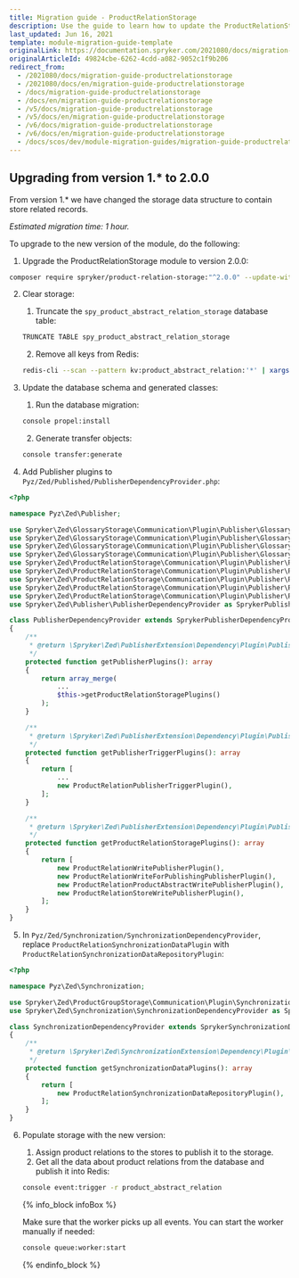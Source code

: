 ```yaml
---
title: Migration guide - ProductRelationStorage
description: Use the guide to learn how to update the ProductRelationStorage module.
last_updated: Jun 16, 2021
template: module-migration-guide-template
originalLink: https://documentation.spryker.com/2021080/docs/migration-guide-productrelationstorage
originalArticleId: 49824cbe-6262-4cdd-a082-9052c1f9b206
redirect_from:
  - /2021080/docs/migration-guide-productrelationstorage
  - /2021080/docs/en/migration-guide-productrelationstorage
  - /docs/migration-guide-productrelationstorage
  - /docs/en/migration-guide-productrelationstorage
  - /v5/docs/migration-guide-productrelationstorage
  - /v5/docs/en/migration-guide-productrelationstorage
  - /v6/docs/migration-guide-productrelationstorage
  - /v6/docs/en/migration-guide-productrelationstorage
  - /docs/scos/dev/module-migration-guides/migration-guide-productrelationstorage.html
---
```


## Upgrading from version 1.* to 2.0.0

From version 1.* we have changed the storage data structure to contain store related records.

*Estimated migration time: 1 hour.*

To upgrade to the new version of the module, do the following:

1. Upgrade the ProductRelationStorage module to version 2.0.0:

```bash
composer require spryker/product-relation-storage:"^2.0.0" --update-with-dependencies
```

2. Clear storage:

    1. Truncate the `spy_product_abstract_relation_storage` database table:

    ```bash
    TRUNCATE TABLE spy_product_abstract_relation_storage
    ```

    2. Remove all keys from Redis:

    ```bash
    redis-cli --scan --pattern kv:product_abstract_relation:'*' | xargs redis-cli unlink
    ```

3. Update the database schema and generated classes:

    1. Run the database migration:

    ```bash
    console propel:install
    ```

    2. Generate transfer objects:

    ```bash
    console transfer:generate
    ```

4. Add Publisher plugins to `Pyz/Zed/Published/PublisherDependencyProvider.php`:

```php
<?php

namespace Pyz\Zed\Publisher;

use Spryker\Zed\GlossaryStorage\Communication\Plugin\Publisher\GlossaryKey\GlossaryDeletePublisherPlugin as GlossaryKeyDeletePublisherPlugin;
use Spryker\Zed\GlossaryStorage\Communication\Plugin\Publisher\GlossaryKey\GlossaryWritePublisherPlugin as GlossaryKeyWriterPublisherPlugin;
use Spryker\Zed\GlossaryStorage\Communication\Plugin\Publisher\GlossaryPublisherTriggerPlugin;
use Spryker\Zed\GlossaryStorage\Communication\Plugin\Publisher\GlossaryTranslation\GlossaryWritePublisherPlugin as GlossaryTranslationWritePublisherPlugin;
use Spryker\Zed\ProductRelationStorage\Communication\Plugin\Publisher\ProductRelation\ProductRelationWriteForPublishingPublisherPlugin;
use Spryker\Zed\ProductRelationStorage\Communication\Plugin\Publisher\ProductRelation\ProductRelationWritePublisherPlugin;
use Spryker\Zed\ProductRelationStorage\Communication\Plugin\Publisher\ProductRelationProductAbstract\ProductRelationProductAbstractWritePublisherPlugin;
use Spryker\Zed\ProductRelationStorage\Communication\Plugin\Publisher\ProductRelationPublisherTriggerPlugin;
use Spryker\Zed\ProductRelationStorage\Communication\Plugin\Publisher\ProductRelationStore\ProductRelationStoreWritePublisherPlugin;
use Spryker\Zed\Publisher\PublisherDependencyProvider as SprykerPublisherDependencyProvider;

class PublisherDependencyProvider extends SprykerPublisherDependencyProvider
{
    /**
     * @return \Spryker\Zed\PublisherExtension\Dependency\Plugin\PublisherPluginInterface[]
     */
    protected function getPublisherPlugins(): array
    {
        return array_merge(
            ...
            $this->getProductRelationStoragePlugins()
        );
    }

    /**
     * @return \Spryker\Zed\PublisherExtension\Dependency\Plugin\PublisherTriggerPluginInterface[]
     */
    protected function getPublisherTriggerPlugins(): array
    {
        return [
            ...
            new ProductRelationPublisherTriggerPlugin(),
        ];
    }

    /**
     * @return \Spryker\Zed\PublisherExtension\Dependency\Plugin\PublisherPluginInterface[]
     */
    protected function getProductRelationStoragePlugins(): array
    {
        return [
            new ProductRelationWritePublisherPlugin(),
            new ProductRelationWriteForPublishingPublisherPlugin(),
            new ProductRelationProductAbstractWritePublisherPlugin(),
            new ProductRelationStoreWritePublisherPlugin(),
        ];
    }
}
```

5. In `Pyz/Zed/Synchronization/SynchronizationDependencyProvider`, replace  `ProductRelationSynchronizationDataPlugin` with `ProductRelationSynchronizationDataRepositoryPlugin`:

```php
<?php

namespace Pyz\Zed\Synchronization;

use Spryker\Zed\ProductGroupStorage\Communication\Plugin\Synchronization\ProductGroupSynchronizationDataPlugin;
use Spryker\Zed\Synchronization\SynchronizationDependencyProvider as SprykerSynchronizationDependencyProvider;

class SynchronizationDependencyProvider extends SprykerSynchronizationDependencyProvider
{
    /**
     * @return \Spryker\Zed\SynchronizationExtension\Dependency\Plugin\SynchronizationDataPluginInterface[]
     */
    protected function getSynchronizationDataPlugins(): array
    {
        return [
            new ProductRelationSynchronizationDataRepositoryPlugin(),
        ];
    }
}
```

6. Populate storage with the new version:

    1. Assign product relations to the stores to publish it to the storage.
    2. Get all the data about product relations from the database and publish it into Redis:

    ```bash
    console event:trigger -r product_abstract_relation
    ```

    {% info_block infoBox %}

    Make sure that the worker picks up all events. You can start the worker manually if needed:

    ```bash
    console queue:worker:start
    ```

    {% endinfo_block %}



